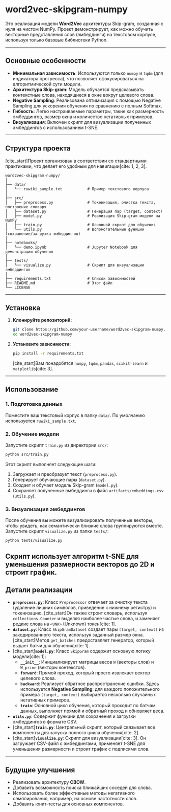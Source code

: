 # word2vec-skipgram-numpy

Это реализация модели **Word2Vec** архитектуры Skip-gram, созданная с нуля на чистом NumPy. Проект демонстрирует, как можно обучить векторные представления слов (эмбеддинги) на текстовом корпусе, используя только базовые библиотеки Python.

-----

## Основные особенности

  - **Минимальная зависимость**: Используются только `numpy` и `tqdm` (для индикатора прогресса), что позволяет сфокусироваться на алгоритмической сути модели.
  - **Архитектура Skip-gram**: Модель обучается предсказывать контекстные слова, находящиеся в окне вокруг целевого слова.
  - **Negative Sampling**: Реализована оптимизация с помощью Negative Sampling для ускорения обучения по сравнению с полным Softmax.
  - **Гибкость**: Легко настраиваемые параметры, такие как размерность эмбеддингов, размер окна и количество негативных примеров.
  - **Визуализация**: Включен скрипт для визуализации полученных эмбеддингов с использованием t-SNE.

-----

## Структура проекта

[cite\_start]Проект организован в соответствии со стандартными практиками, что делает его удобным для навигации[cite: 1, 2, 3].

```
word2vec-skipgram-numpy/
│
├── data/
│   └── ruwiki_sample.txt           # Пример текстового корпуса
│
├── src/
│   ├── preprocess.py               # Токенизация, очистка текста, построение словаря
│   ├── dataset.py                  # Генерация пар (target, context)
│   ├── model.py                    # Реализация Skip-gram модели на NumPy
│   ├── train.py                    # Основной скрипт для обучения
│   └── utils.py                    # Вспомогательные функции (сохранение/загрузка эмбеддингов)
│
├── notebooks/
│   └── demo.ipynb                  # Jupyter Notebook для демонстрации обучения
│
├── tests/
│   └── visualize.py                # Скрипт для визуализации эмбеддингов
│
├── requirements.txt                # Список зависимостей
├── README.md                       # Этот файл
└── LICENSE
```

-----

##  Установка

1.  **Клонируйте репозиторий:**

    ```bash
    git clone https://github.com/your-username/word2vec-skipgram-numpy.git
    cd word2vec-skipgram-numpy
    ```

2.  **Установите зависимости:**

    ```bash
    pip install -r requirements.txt
    ```

    [cite\_start]Вам понадобятся `numpy`, `tqdm`, `pandas`, `scikit-learn` и `matplotlib`[cite: 3].

-----

## Использование

### 1\. Подготовка данных

Поместите ваш текстовый корпус в папку `data/`. По умолчанию используется `ruwiki_sample.txt`.

### 2\. Обучение модели

Запустите скрипт `train.py` из директории `src/`:

```bash
python src/train.py
```

Этот скрипт выполняет следующие шаги:

1.  Загружает и преобразует текст (`preprocess.py`).
2.  Генерирует обучающие пары (`dataset.py`).
3.  Создает и обучает модель Skip-gram (`model.py`).
4.  Сохраняет полученные эмбеддинги в файл `artifacts/embeddings.csv` (`utils.py`).

### 3\. Визуализация эмбеддингов

После обучения вы можете визуализировать полученные векторы, чтобы увидеть, как семантически близкие слова группируются вместе. Запустите скрипт `visualize.py` из папки `tests/`:

```bash
python tests/visualize.py
```

## Скрипт использует алгоритм **t-SNE** для уменьшения размерности векторов до 2D и строит график.

## Детали реализации

  - **`preprocess.py`**: Класс `Preprocessor` отвечает за очистку текста (удаление лишних символов, приведение к нижнему регистру) и токенизацию. [cite\_start]Он также строит словарь, используя `collections.Counter` и выделяя наиболее частые слова, и заменяет редкие слова на `<UNK>` (Unknown) токен[cite: 1].
  - **`dataset.py`**: Класс `SkipGramDataset` создает пары `(target, context)` из закодированного текста, используя заданный размер окна. [cite\_start]Метод `get_batches` предоставляет генератор, который выдает батчи для обучения[cite: 1].
  - [cite\_start]**`model.py`**: Класс `SkipGram` содержит основную логику модели[cite: 1]:
      - **`__init__`**: Инициализирует матрицы весов `W` (векторы слов) и `W_prime` (векторы контекстов).
      - **`forward`**: Прямой проход, который просто извлекает вектор целевого слова.
      - **`backward`**: Реализует обратное распространение ошибки. Здесь используется **Negative Sampling**: для каждого положительного примера `(target, context)` выбирается несколько случайных негативных примеров.
      - **`train`**: Основной цикл обучения, который проходит по батчам данных, выполняет прямой и обратный проход и обновляет веса.
  - **`utils.py`**: Содержит функции для сохранения и загрузки эмбеддингов в формате CSV.
  - [cite\_start]**`train.py`**: Центральный скрипт, который связывает все компоненты для запуска полного цикла обучения[cite: 2].
  - [cite\_start]**`visualize.py`**: Скрипт для визуализации[cite: 3]. Он загружает CSV-файл с эмбеддингами, применяет t-SNE для уменьшения размерности и строит график с подписями слов.

-----

## Будущие улучшения

  - Реализовать архитектуру **CBOW**.
  - Добавить возможность поиска ближайших соседей для слова.
  - Использовать более эффективные методы негативного сэмплирования, например, на основе частотности слов.
  - Добавить юнит-тесты для основных компонентов.
